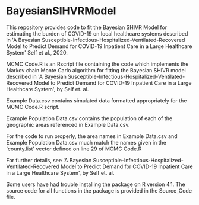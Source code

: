 # BayesianSIHVRModel
This repository provides code to fit the Bayesian SHIVR Model for estimating the burden of COVID-19 on local healthcare systems described in 'A Bayesian Susceptible-Infectious-Hospitalized-Ventilated-Recovered Model to Predict Demand for COVID-19 Inpatient Care in a Large Healthcare System' Self et al., 2020.

MCMC Code.R is an Rscript file containing the code which implements the Markov chain Monte Carlo algorithm for fitting the Bayesian SHIVR model described in 'A Bayesian Susceptible-Infectious-Hospitalized-Ventilated-Recovered Model to Predict Demand for COVID-19 Inpatient Care in a Large Healthcare System', by Self et. al.

Example Data.csv contains simulated data formatted appropriately for the MCMC Code.R script.

Example Population Data.csv contains the population of each of the geographic areas referenced in Example Data.csv.

For the code to run properly, the area names in Example Data.csv and Example Population Data.csv much match the names given in the 'county.list' vector defined on line 29 of MCMC Code.R

For further details, see 'A Bayesian Susceptible-Infectious-Hospitalized-Ventilated-Recovered Model to Predict Demand for COVID-19 Inpatient Care in a Large Healthcare System', by Self et. al.

Some users have had trouble installing the package on R version 4.1.  The source code for all functions in the package is provided in the Source_Code file.
